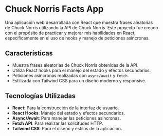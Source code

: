 # Chuck Norris Facts App

Una aplicación web desarrollada con React que muestra frases aleatorias de Chuck Norris utilizando la API de Chuck Norris. Este proyecto fue creado con el propósito de practicar y mejorar mis habilidades en React, específicamente en el uso de hooks y manejo de peticiones asíncronas.

## Características

- Muestra frases aleatorias de Chuck Norris obtenidas de la API.
- Utiliza React hooks para el manejo del estado y efectos secundarios.
- Peticiones asíncronas realizadas con `async/await` y `fetch`.
- Estilizada con Tailwind CSS para un diseño moderno y responsive.

## Tecnologías Utilizadas

- **React**: Para la construcción de la interfaz de usuario.
- **React Hooks**: Manejo del estado y efectos secundarios.
- **Async/Await**: Para manejar las peticiones asíncronas.
- **Fetch API**: Para realizar las solicitudes HTTP.
- **Tailwind CSS**: Para el diseño y estilos de la aplicación.